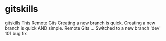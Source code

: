 # gitskills
gitskills
This Remote Gits
Creating a new branch is quick.
Creating a new branch is quick AND simple.
Remote Gits ...
Switched to a new branch 'dev' 101 bug fix
